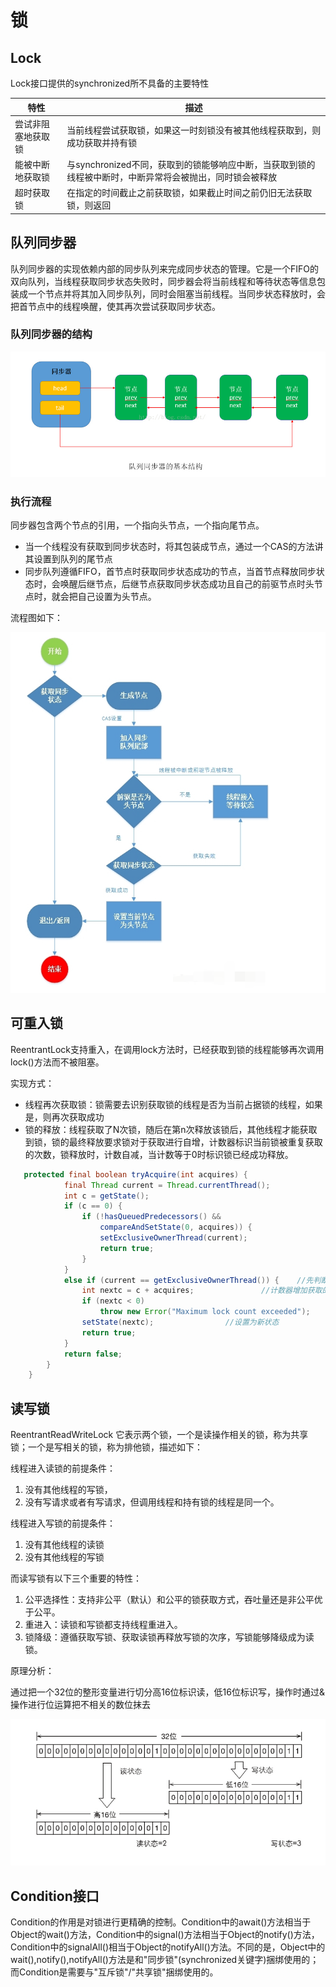 # 锁

## Lock

Lock接口提供的synchronized所不具备的主要特性

| 特性               | 描述                                                         |
| ------------------ | ------------------------------------------------------------ |
| 尝试非阻塞地获取锁 | 当前线程尝试获取锁，如果这一时刻锁没有被其他线程获取到，则成功获取并持有锁 |
| 能被中断地获取锁   | 与synchronized不同，获取到的锁能够响应中断，当获取到锁的线程被中断时，中断异常将会被抛出，同时锁会被释放 |
| 超时获取锁         | 在指定的时间截止之前获取锁，如果截止时间之前仍旧无法获取锁，则返回 |



## 队列同步器

队列同步器的实现依赖内部的同步队列来完成同步状态的管理。它是一个FIFO的双向队列，当线程获取同步状态失败时，同步器会将当前线程和等待状态等信息包装成一个节点并将其加入同步队列，同时会阻塞当前线程。当同步状态释放时，会把首节点中的线程唤醒，使其再次尝试获取同步状态。

### 队列同步器的结构

![同步队列](.\image\同步队列.png)



### 执行流程

同步器包含两个节点的引用，一个指向头节点，一个指向尾节点。

* 当一个线程没有获取到同步状态时，将其包装成节点，通过一个CAS的方法讲其设置到队列的尾节点
* 同步队列遵循FIFO，首节点时获取同步状态成功的节点，当首节点释放同步状态时，会唤醒后继节点，后继节点获取同步状态成功且自己的前驱节点时头节点时，就会把自己设置为头节点。

流程图如下：

![流程图](.\image\流程图.png)

## 可重入锁

ReentrantLock支持重入，在调用lock方法时，已经获取到锁的线程能够再次调用lock()方法而不被阻塞。

实现方式：

* 线程再次获取锁：锁需要去识别获取锁的线程是否为当前占据锁的线程，如果是，则再次获取成功
* 锁的释放：线程获取了N次锁，随后在第n次释放该锁后，其他线程才能获取到锁，锁的最终释放要求锁对于获取进行自增，计数器标识当前锁被重复获取的次数，锁释放时，计数自减，当计数等于0时标识锁已经成功释放。

```java
   protected final boolean tryAcquire(int acquires) {
            final Thread current = Thread.currentThread();
            int c = getState();
            if (c == 0) {
                if (!hasQueuedPredecessors() &&
                    compareAndSetState(0, acquires)) {
                    setExclusiveOwnerThread(current);
                    return true;
                }
            }
            else if (current == getExclusiveOwnerThread()) {	//先判断当前线程是否持有锁
                int nextc = c + acquires;				//计数器增加获取的acquires
                if (nextc < 0)
                    throw new Error("Maximum lock count exceeded");
                setState(nextc);				//设置为新状态
                return true;
            }
            return false;
        }
    }
```

## 读写锁

ReentrantReadWriteLock 它表示两个锁，一个是读操作相关的锁，称为共享锁；一个是写相关的锁，称为排他锁，描述如下：

线程进入读锁的前提条件：
1. 没有其他线程的写锁，
2. 没有写请求或者有写请求，但调用线程和持有锁的线程是同一个。

线程进入写锁的前提条件：
1. 没有其他线程的读锁
2. 没有其他线程的写锁

而读写锁有以下三个重要的特性：
1. 公平选择性：支持非公平（默认）和公平的锁获取方式，吞吐量还是非公平优于公平。
2. 重进入：读锁和写锁都支持线程重进入。
3. 锁降级：遵循获取写锁、获取读锁再释放写锁的次序，写锁能够降级成为读锁。



原理分析：

通过把一个32位的整形变量进行切分高16位标识读，低16位标识写，操作时通过&操作进行位运算把不相关的数位抹去

![读写锁](.\image\读写锁.png)



## Condition接口

 

Condition的作用是对锁进行更精确的控制。Condition中的await()方法相当于Object的wait()方法，Condition中的signal()方法相当于Object的notify()方法，Condition中的signalAll()相当于Object的notifyAll()方法。不同的是，Object中的wait(),notify(),notifyAll()方法是和"同步锁"(synchronized关键字)捆绑使用的；而Condition是需要与"互斥锁"/"共享锁"捆绑使用的。

 

